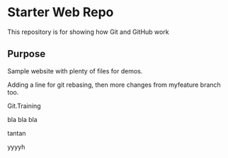 # Starter Web Repo

This repository is for showing how Git and GitHub work

## Purpose

Sample website with plenty of files for demos.

Adding a line for git rebasing, then more changes from myfeature branch too.


Git.Training

bla bla bla

tantan

yyyyh
